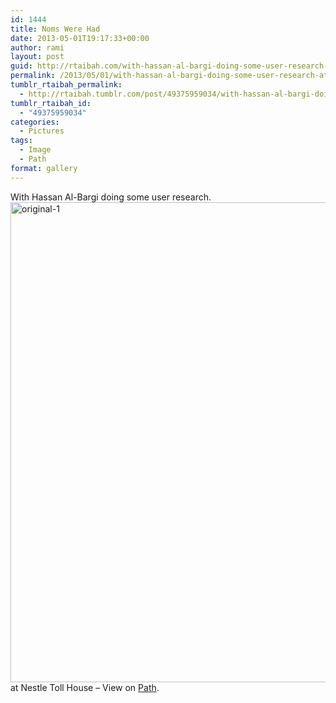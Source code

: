 ```yaml
---
id: 1444
title: Noms Were Had
date: 2013-05-01T19:17:33+00:00
author: rami
layout: post
guid: http://rtaibah.com/with-hassan-al-bargi-doing-some-user-research-at/
permalink: /2013/05/01/with-hassan-al-bargi-doing-some-user-research-at/
tumblr_rtaibah_permalink:
  - http://rtaibah.tumblr.com/post/49375959034/with-hassan-al-bargi-doing-some-user-research-at
tumblr_rtaibah_id:
  - "49375959034"
categories:
  - Pictures
tags:
  - Image
  - Path
format: gallery
---
```

With Hassan Al-Bargi doing some user research.[<img src="http://139.59.20.41/wp-content/uploads/2013/05/original-1-1-1024x768.jpg" alt="original-1" width="1024" height="768" class="aligncenter size-large wp-image-2207" srcset="http://139.59.20.41/wp-content/uploads/2013/05/original-1-1.jpg 1024w, http://139.59.20.41/wp-content/uploads/2013/05/original-1-1-300x225.jpg 300w, http://139.59.20.41/wp-content/uploads/2013/05/original-1-1-768x576.jpg 768w" sizes="(max-width: 767px) 89vw, (max-width: 1000px) 54vw, (max-width: 1071px) 543px, 580px" />](http://139.59.20.41/wp-content/uploads/2013/05/original-1-1.jpg) at Nestle Toll House – View on [Path](https://path.com/p/DMm3G).